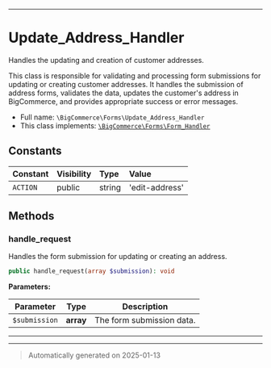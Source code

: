 ***

# Update_Address_Handler

Handles the updating and creation of customer addresses.

This class is responsible for validating and processing form submissions for updating or creating
customer addresses. It handles the submission of address forms, validates the data, updates the
customer's address in BigCommerce, and provides appropriate success or error messages.

* Full name: `\BigCommerce\Forms\Update_Address_Handler`
* This class implements:
[`\BigCommerce\Forms\Form_Handler`](./classes/BigCommerce/Forms/Form_Handler.md)


## Constants

| Constant | Visibility | Type | Value |
|:---------|:-----------|:-----|:------|
|`ACTION`|public|string|&#039;edit-address&#039;|


## Methods


### handle_request

Handles the form submission for updating or creating an address.

```php
public handle_request(array $submission): void
```








**Parameters:**

| Parameter | Type | Description |
|-----------|------|-------------|
| `$submission` | **array** | The form submission data. |





***


***
> Automatically generated on 2025-01-13
